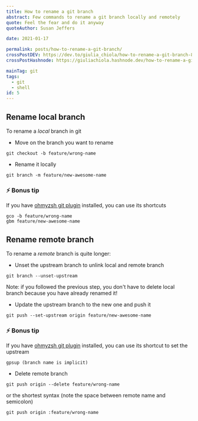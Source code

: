 ```yaml
---
title: How to rename a git branch
abstract: Few commands to rename a git branch locally and remotely
quote: Feel the fear and do it anyway
quoteAuthor: Susan Jeffers

date: 2021-01-17

permalink: posts/how-to-rename-a-git-branch/
crossPostDEV: https://dev.to/giulia_chiola/how-to-rename-a-git-branch-81l
crossPostHashnode: https://giuliachiola.hashnode.dev/how-to-rename-a-git-branch

mainTag: git
tags:
  - git
  - shell
id: 5
---
```


## Rename local branch

To rename a *local* branch in git

- Move on the branch you want to rename

```shell
git checkout -b feature/wrong-name
```

- Rename it locally

```shell
git branch -m feature/new-awesome-name
```

### ⚡️ Bonus tip

If you have [ohmyzsh git plugin](https://github.com/ohmyzsh/ohmyzsh/tree/master/plugins/git) installed, you can use its shortcuts

```shell
gco -b feature/wrong-name
gbm feature/new-awesome-name
```

## Rename remote branch

To rename a *remote* branch is quite longer:

- Unset the upstream branch to unlink local and remote branch

```shell
git branch --unset-upstream
```

Note: if you followed the previous step, you don't have to delete local branch because you have already renamed it!

- Update the upstream branch to the new one and push it

```shell
git push --set-upstream origin feature/new-awesome-name
```

### ⚡️ Bonus tip

If you have [ohmyzsh git plugin](https://github.com/ohmyzsh/ohmyzsh/tree/master/plugins/git) installed, you can use its shortcut to set the upstream

```shell
gpsup (branch name is implicit)
```

- Delete remote branch

```shell
git push origin --delete feature/wrong-name
```

or the shortest syntax (note the space between remote name and semicolon)

```shell
git push origin :feature/wrong-name
```
